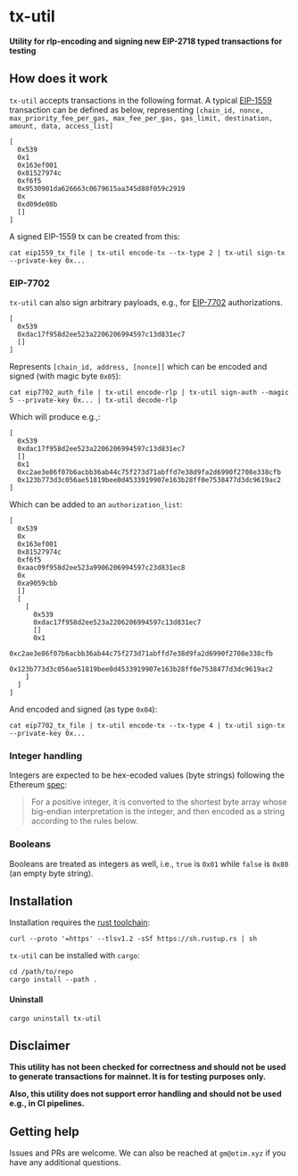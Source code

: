 # tx-util

**Utility for rlp-encoding and signing new EIP-2718 typed transactions for testing**

## How does it work

`tx-util` accepts transactions in the following format. A typical [EIP-1559](https://eips.ethereum.org/EIPS/eip-1559) transaction can be defined as below, representing `[chain_id, nonce, max_priority_fee_per_gas, max_fee_per_gas, gas_limit, destination, amount, data, access_list]`

```
[
  0x539
  0x1
  0x163ef001
  0x81527974c
  0xf6f5
  0x9530901da626663c0679615aa345d88f059c2919
  0x
  0xd09de08b
  []
]
```

A signed EIP-1559 tx can be created from this:

```shell
cat eip1559_tx_file | tx-util encode-tx --tx-type 2 | tx-util sign-tx --private-key 0x...
```

### EIP-7702

`tx-util` can also sign arbitrary payloads, e.g., for [EIP-7702](https://eips.ethereum.org/EIPS/eip-7702) authorizations.

```
[
  0x539
  0xdac17f958d2ee523a2206206994597c13d831ec7
  []
]
```

Represents `[chain_id, address, [nonce]]` which can be encoded and signed (with magic byte `0x05`):

```shell
cat eip7702_auth_file | tx-util encode-rlp | tx-util sign-auth --magic 5 --private-key 0x... | tx-util decode-rlp
```

Which will produce e.g.,:

```
[
  0x539
  0xdac17f958d2ee523a2206206994597c13d831ec7
  []
  0x1
  0xc2ae3e86f07b6acbb36ab44c75f273d71abffd7e38d9fa2d6990f2708e338cfb
  0x123b773d3c056ae51819bee0d4533919907e163b28ff0e7538477d3dc9619ac2
]
```

Which can be added to an `authorization_list`:

```
[
  0x539
  0x
  0x163ef001
  0x81527974c
  0xf6f5
  0xaac09f958d2ee523a9906206994597c23d831ec8
  0x
  0xa9059cbb
  []
  [
    [
      0x539
      0xdac17f958d2ee523a2206206994597c13d831ec7
      []
      0x1
      0xc2ae3e86f07b6acbb36ab44c75f273d71abffd7e38d9fa2d6990f2708e338cfb
      0x123b773d3c056ae51819bee0d4533919907e163b28ff0e7538477d3dc9619ac2
    ]
  ]
]
```

And encoded and signed (as type `0x04`):

```shell
cat eip7702_tx_file | tx-util encode-tx --tx-type 4 | tx-util sign-tx --private-key 0x...
```

### Integer handling

Integers are expected to be hex-ecoded values (byte strings) following the Ethereum [spec](https://ethereum.org/en/developers/docs/data-structures-and-encoding/rlp/):

> For a positive integer, it is converted to the shortest byte array whose big-endian interpretation is the integer, and then encoded as a string according to the rules below.

### Booleans

Booleans are treated as integers as well, i.e., `true` is `0x01` while `false` is `0x80` (an empty byte string). 

## Installation

Installation requires the [rust toolchain](https://rustup.rs/):

```shell
curl --proto '=https' --tlsv1.2 -sSf https://sh.rustup.rs | sh
```

`tx-util` can be installed with `cargo`:

```shell
cd /path/to/repo
cargo install --path .
```

#### Uninstall

```shell
cargo uninstall tx-util
```

## Disclaimer

**This utility has not been checked for correctness and should not be used to generate transactions for mainnet. It is for testing purposes only.**

**Also, this utility does not support error handling and should not be used e.g., in CI pipelines.**


## Getting help

Issues and PRs are welcome. We can also be reached at `gm@otim.xyz` if you have any additional questions.

